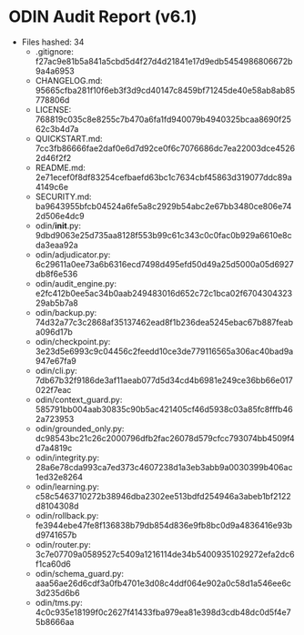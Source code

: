 # ODIN Audit Report (v6.1)

- Files hashed: 34
  - .gitignore: f27ac9e81b5a841a5cbd5d4f27d4d21841e17d9edb5454986806672b9a4a6953
  - CHANGELOG.md: 95665cfba281f10f6eb3f3d9cd40147c8459bf71245de40e58ab8ab85778806d
  - LICENSE: 768819c035c8e8255c7b470a6fa1fd940079b4940325bcaa8690f2562c3b4d7a
  - QUICKSTART.md: 7cc3fb86666fae2daf0e6d7d92ce0f6c7076686dc7ea22003dce45262d46f2f2
  - README.md: 2e71ecef0f8df83254cefbaefd63bc1c7634cbf45863d319077ddc89a4149c6e
  - SECURITY.md: ba9643955bfcb04524a6fe5a8c2929b54abc2e67bb3480ce806e742d506e4dc9
  - odin/__init__.py: 9dbd9063e25d735aa8128f553b99c61c343c0c0fac0b929a6610e8cda3eaa92a
  - odin/adjudicator.py: 6c29611a0ee73a6b6316ecd7498d495efd50d49a25d5000a05d6927db8f6e536
  - odin/audit_engine.py: e2fc412b0ee5ac34b0aab249483016d652c72c1bca02f670430432329ab5b7a8
  - odin/backup.py: 74d32a77c3c2868af35137462ead8f1b236dea5245ebac67b887feaba096d17b
  - odin/checkpoint.py: 3e23d5e6993c9c04456c2feedd10ce3de779116565a306ac40bad9a947e67fa9
  - odin/cli.py: 7db67b32f9186de3af11aeab077d5d34cd4b6981e249ce36bb66e017022f7eac
  - odin/context_guard.py: 585791bb004aab30835c90b5ac421405cf46d5938c03a85fc8fffb462a723953
  - odin/grounded_only.py: dc98543bc21c26c2000796dfb2fac26078d579cfcc793074bb4509f4d7a4819c
  - odin/integrity.py: 28a6e78cda993ca7ed373c4607238d1a3eb3abb9a0030399b406ac1ed32e8264
  - odin/learning.py: c58c5463710272b38946dba2302ee513bdfd254946a3abeb1bf2122d8104308d
  - odin/rollback.py: fe3944ebe47fe8f136838b79db854d836e9fb8bc0d9a4836416e93bd9741657b
  - odin/router.py: 3c7e07709a0589527c5409a1216114de34b54009351029272efa2dc6f1ca60d6
  - odin/schema_guard.py: aaa56ae26d6cdf3a0fb4701e3d08c4ddf064e902a0c58d1a546ee6c3d235d6b6
  - odin/tms.py: 4c0c935e18199f0c2627f41433fba979ea81e398d3cdb48dc0d5f4e75b8666aa
